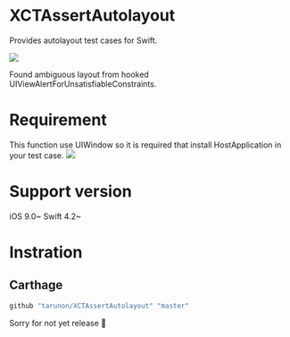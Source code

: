 # XCTAssertAutolayout

Provides autolayout test cases for Swift.

![](https://github.com/tarunon/XCTAssertAutolayout/blob/master/Readme/screenshot.png?raw=true)

Found ambiguous layout from hooked UIViewAlertForUnsatisfiableConstraints.

# Requirement
This function use UIWindow so it is required that install HostApplication in your test case.
![](https://github.com/tarunon/XCTAssertAutolayout/blob/master/Readme/screenshot.png?raw=true)

# Support version
iOS 9.0~
Swift 4.2~

# Instration

## Carthage
```rb
github "tarunon/XCTAssertAutolayout" "master"
```

Sorry for not yet release 🤕

